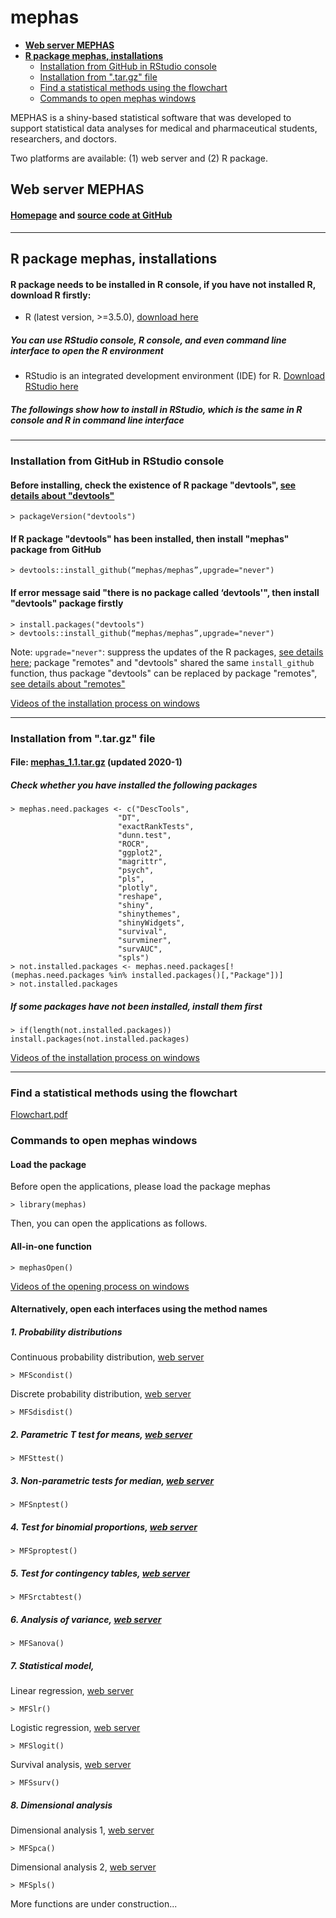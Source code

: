 # mephas 
<!-- MarkdownTOC -->

- [**Web server MEPHAS**](#web-server-mephas)
- [**R package mephas, installations**](#r-package-mephas-installations)
    - [Installation from GitHub in RStudio console](#installation-from-github-in-rstudio-console)
    - [Installation from ".tar.gz" file](#installation-from-targz-file)
    - [Find a statistical methods using the flowchart](#find-a-statistical-methods-using-the-flowchart)
    - [Commands to open mephas windows](#commands-to-open-mephas-windows)

<!-- /MarkdownTOC -->

MEPHAS is a shiny-based statistical software that was developed to support statistical data analyses for medical and pharmaceutical students, researchers, and doctors.

Two platforms are available: (1) web server and (2) R package.

<a id="web-server-mephas"></a>
## **Web server MEPHAS**

<a id="homepage-httpsalain003phsosaka-uacjpmephas"></a>
#### [Homepage](https://alain003.phs.osaka-u.ac.jp/mephas/) and [source code at GitHub](https://github.com/mephas/mephas_web)

------

<a id="r-package-mephas-installations"></a>
## **R package mephas, installations**

#### R package needs to be installed in R console, if you have not installed R, download R firstly:

* R (latest version, >=3.5.0), [download here](https://www.r-project.org/)

##### You can use RStudio console, R console, and even command line interface to open the R environment

* RStudio is an integrated development environment (IDE) for R. [Download RStudio here](https://rstudio.com/products/rstudio/)


##### The followings show how to install in RStudio, which is the same in R console and R in command line interface

------

<a id="installation-from-github-in-rstudio-console"></a>
### Installation from GitHub in RStudio console

#### Before installing, check the existence of R package "devtools", [see details about "devtools"](https://CRAN.R-project.org/package=devtools)

    > packageVersion("devtools")

#### If R package "devtools" has been installed, then install "mephas" package from GitHub

    > devtools::install_github(“mephas/mephas”,upgrade="never")
    
#### If error message said "there is no package called ‘devtools'", then install "devtools" package firstly

    > install.packages("devtools")
    > devtools::install_github(“mephas/mephas”,upgrade="never")


Note: `upgrade="never"`: suppress the updates of the R packages, [see details here](https://www.rdocumentation.org/packages/remotes/versions/2.1.0/topics/install_github); package "remotes" and "devtools" shared the same `install_github` function, thus package "devtools" can be replaced by package "remotes", [see details about "remotes"](https://remotes.r-lib.org/)
      

[Videos of the installation process on windows](https://alain003.phs.osaka-u.ac.jp/mephas/installation/installation.html)

------

<a id="installation-from-targz-file"></a>
### Installation from ".tar.gz" file 

#### File: [mephas_1.1.tar.gz](https://github.com/mephas/mephas.tar.gz) (updated 2020-1)

##### Check whether you have installed the following packages

    > mephas.need.packages <- c("DescTools",
                            "DT",
                            "exactRankTests",
                            "dunn.test",
                            "ROCR",
                            "ggplot2",
                            "magrittr",
                            "psych",
                            "pls",
                            "plotly",
                            "reshape",
                            "shiny",
                            "shinythemes",
                            "shinyWidgets",
                            "survival",
                            "survminer",
                            "survAUC",
                            "spls")
    > not.installed.packages <- mephas.need.packages[!(mephas.need.packages %in% installed.packages()[,"Package"])]
    > not.installed.packages


##### If some packages have not been installed, install them first

    > if(length(not.installed.packages)) install.packages(not.installed.packages)

[Videos of the installation process on windows](https://alain003.phs.osaka-u.ac.jp/mephas/installation/installation.html)


------

<a id="find-a-statistical-methods-using-the-flowchart"></a>
### Find a statistical methods using the flowchart

[Flowchart.pdf](https://alain003.phs.osaka-u.ac.jp/mephas/MEPHAS_flow.pdf)

<a id="commands-to-open-mephas-windows"></a>
### Commands to open mephas windows

#### Load the package

Before open the applications, please load the package mephas

    > library(mephas)

Then, you can open the applications as follows. 

#### All-in-one function

    > mephasOpen()

[Videos of the opening process on windows](https://alain003.phs.osaka-u.ac.jp/mephas/installation/installation.html)

#### Alternatively, open each interfaces using the method names

##### 1. Probability distributions

Continuous probability distribution, [web server](https://alain003.phs.osaka-u.ac.jp/mephas_web/1_1MFScondist/)

    > MFScondist()

Discrete probability distribution, [web server](https://alain003.phs.osaka-u.ac.jp/mephas_web/1_2MFSdisdist/)

    > MFSdisdist()
    
##### 2. Parametric T test for means, [web server](https://alain003.phs.osaka-u.ac.jp/mephas_web/2MFSttest/)

    > MFSttest()

##### 3. Non-parametric tests for median, [web server](https://alain003.phs.osaka-u.ac.jp/mephas_web/3MFSnptest/)

    > MFSnptest()

##### 4. Test for binomial proportions, [web server](https://alain003.phs.osaka-u.ac.jp/mephas_web/4MFSproptest/)

    > MFSproptest()

##### 5. Test for contingency tables, [web server](https://alain003.phs.osaka-u.ac.jp/mephas_web/5MFSrctabtest/)

    > MFSrctabtest()

##### 6. Analysis of variance, [web server](https://alain003.phs.osaka-u.ac.jp/mephas_web/6MFSanova/)

    > MFSanova()

##### 7. Statistical model, 

Linear regression, [web server](https://alain003.phs.osaka-u.ac.jp/mephas_web/7_1MFSlr/)
    
    > MFSlr()

Logistic regression, [web server](https://alain003.phs.osaka-u.ac.jp/mephas_web/7_2MFSlogit/)

    > MFSlogit()

Survival analysis, [web server](https://alain003.phs.osaka-u.ac.jp/mephas_web/7_3MFSsurv/)
    
    > MFSsurv()

##### 8. Dimensional analysis

Dimensional analysis 1, [web server](https://alain003.phs.osaka-u.ac.jp/mephas_web/8_1MFSpca/)

    > MFSpca()

Dimensional analysis 2, [web server](https://alain003.phs.osaka-u.ac.jp/mephas_web/8_2MFSpls/)

    > MFSpls()


More functions are under construction...

